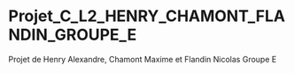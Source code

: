 # Projet_C_L2_HENRY_CHAMONT_FLANDIN_GROUPE_E

Projet de Henry Alexandre, Chamont Maxime et Flandin Nicolas Groupe E
